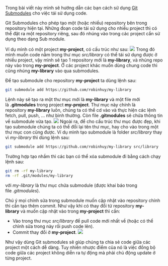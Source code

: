 
Trong bài viết này mình sẽ hướng dẫn các bạn cách sử dụng [Git Submodules](https://git-scm.com/book/en/v2/Git-Tools-Submodules) cho việc tái sử dụng code.

Git Submodules cho phép tạo một (hoặc nhiều) repository bên trong repository hiện tại. Những đoạn code tái sử dụng cho nhiều project thì có thể đặt ra một repository riêng, sau đó nhúng vào trong các project cần sử dụng theo dạng Sub module.

Ví dụ mình có một project **my-project**, có cấu trúc như sau:
![](git_structure1.png)
Trong đó mình muốn code nằm trong thư mục _src/library_ có thể tái sử dụng được ở nhiều project, vậy mình sẽ tạo 1 repository mới là **my-library**, và nhúng repo này vào trong **my-project**. Ở các project khác muốn dùng chung code thì cũng nhúng **my-library** vào qua submodules.

Để tạo submodule cho repository **my-project** ta dùng lệnh sau:

```bash
git submodule add https://github.com/robinhuy/my-library
```

Lệnh này sẽ tạo ra một thư mục mới là **my-library** và một file mới là **.gitmodules** trong project **my-project**. Thư mục này chính là repository **my-library** luôn, chúng ta có thể cd vào và thực hiện các lệnh fetch, pull, push, … như bình thường. Còn file **.gitmodules** sẽ chứa thông tin về submodule vừa tạo.
![](submodul_structure.png)
Ngoài ra, để cho cấu trúc thư mục được đẹp, khi tạo submodule chúng ta có thể đổi lại tên thư mục, hay cho vào trong một thư mục con cũng được. Ví dụ mình tạo submodule là folder _src/library_ thay vì _my-library_ thì dùng lệnh sau:

```bash
git submodule add https://github.com/robinhuy/my-library src/library
```

Trường hợp tạo nhầm thì các bạn có thể xóa submodule đi bằng cách chạy lệnh sau:

```bash
git rm -rf my-library
rm -rf .git/modules/my-library
```

với _my-library_ là thư mục chứa submodule (được khai báo trong file _.gitmodules_).

Chú ý mọi chỉnh sửa trong submodule muốn cập nhật vào repository chính thì cần tạo thêm commit. Như vậy khi có thay đổi từ repository **my-library** và muốn cập nhật vào trong **my-project** thì cần:

- Vào trong thư mục _src/library_ để pull code mới nhất về (hoặc có thể chỉnh sửa trong này rồi push code lên).
- Commit thay đổi ở **my-project**.
![](submodul_link.png)

Như vậy dùng Git submodules sẽ giúp chúng ta chia sẻ code giữa các project một cách dễ dàng. Tuy nhiên nhược điểm của nó là việc đồng bộ code giữa các project không diễn ra tự động mà phải chủ động update ở từng project.